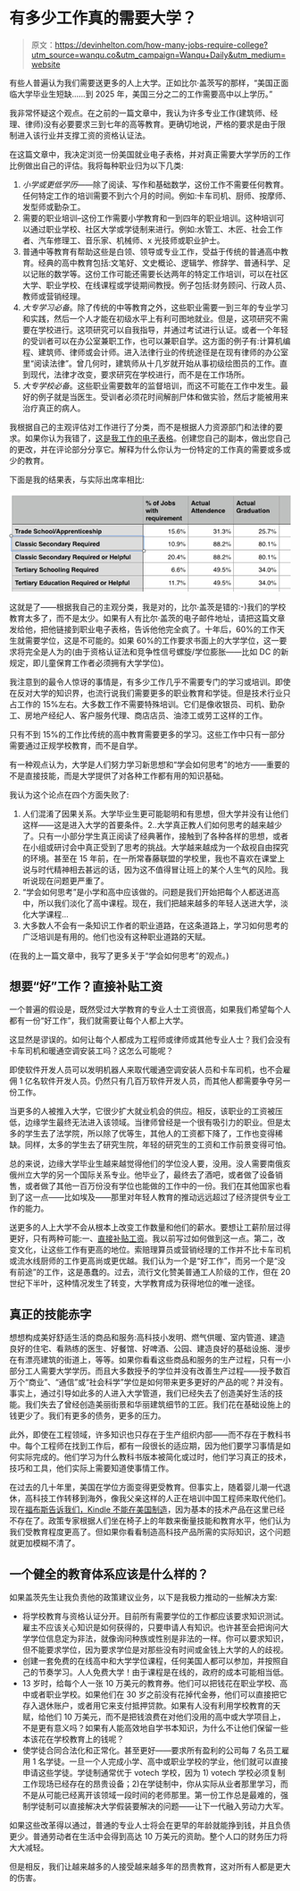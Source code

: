 # 有多少工作真的需要大学？

> 原文：<https://devinhelton.com/how-many-jobs-require-college?utm_source=wanqu.co&utm_campaign=Wanqu+Daily&utm_medium=website>

有些人普遍认为我们需要送更多的人上大学。正如比尔·盖茨写的那样，“美国正面临大学毕业生短缺……到 2025 年，美国三分之二的工作需要高中以上学历。”

我非常怀疑这个观点。在之前的一篇文章中，我认为许多专业工作(建筑师、经理、律师)没有必要要求三到七年的高等教育。更确切地说，严格的要求是由于限制进入该行业并支撑工资的资格认证法。

在这篇文章中，我决定浏览一份美国就业电子表格，并对真正需要大学学历的工作比例做出自己的评估。我将每种职业归为以下几类:

1.  *小学或更低学历*——除了阅读、写作和基础数学，这份工作不需要任何教育。任何特定工作的培训需要不到六个月的时间。例如:卡车司机、厨师、按摩师、发型师或勤杂工。
2.  需要的职业培训–这份工作需要小学教育和一到四年的职业培训。这种培训可以通过职业学校、社区大学或学徒制来进行。例如:水管工、木匠、社会工作者、汽车修理工、音乐家、机械师、x 光技师或职业护士。
3.  普通中等教育有帮助这些是白领、领导或专业工作，受益于传统的普通高中教育。经典的高中教育包括:文笔好、文史概论、逻辑学、修辞学、普通科学、足以记账的数学等。这份工作可能还需要长达两年的特定工作培训，可以在社区大学、职业学校、在线课程或学徒期间教授。例子包括:财务顾问、行政人员、教师或营销经理。
4.  *大专学习必备*。除了传统的中等教育之外，这些职业需要一到三年的专业学习和实践，然后一个人才能在初级水平上有利可图地就业。但是，这项研究不需要在学校进行。这项研究可以自我指导，并通过考试进行认证。或者一个年轻的受训者可以在办公室兼职工作，也可以兼职自学。这方面的例子有:计算机编程、建筑师、律师或会计师。进入法律行业的传统途径是在现有律师的办公室里“阅读法律”。曾几何时，建筑师从十几岁就开始从事初级绘图员的工作。直到现代，法律才改变，要求研究在学校进行，而不是在工作场所。
5.  *大专学校必备*。这些职业需要数年的监督培训，而这不可能在工作中发生。最好的例子就是当医生。受训者必须花时间解剖尸体和做实验，然后才能被用来治疗真正的病人。

我根据自己的主观评估对工作进行了分类，而不是根据人力资源部门和法律的要求。如果你认为我错了，[这是我工作的电子表格](/assets/media/employment-matrix.xlsx)。创建您自己的副本，做出您自己的更改，并在评论部分分享它。解释为什么你认为一份特定的工作真的需要或多或少的教育。

下面是我的结果表，与实际出席率相比:

![](img/3b1763a743568cb2a06dd7fe1fc1347b.png)

这就是了——根据我自己的主观分类，我是对的，比尔·盖茨是错的:-)我们的学校教育太多了，而不是太少。如果有人有比尔·盖茨的电子邮件地址，请把这篇文章发给他，把他链接到职业电子表格，告诉他他完全疯了。十年后，60%的工作天生就需要学位，这是不可能的。如果 60%的工作要求书面上的大学学位，这一要求将完全是人为的(由于资格认证法和竞争性信号螺旋/学位膨胀——比如 DC 的新规定，即儿童保育工作者必须拥有大学学位)。

我注意到的最令人惊讶的事情是，有多少工作几乎不需要专门的学习或培训。即使在反对大学的知识界，也流行说我们需要更多的职业教育和学徒。但是技术行业只占工作的 15%左右。大多数工作不需要特殊培训。它们是像收银员、司机、勤杂工、房地产经纪人、客户服务代理、商店店员、油漆工或劳工这样的工作。

只有不到 15%的工作比传统的高中教育需要更多的学习。这些工作中只有一部分需要通过正规学校教育，而不是自学。

有一种观点认为，大学是人们努力学习新思想和“学会如何思考”的地方——重要的不是直接技能，而是大学提供了对各种工作都有用的知识基础。

我认为这个论点在四个方面失败了:

1.  人们混淆了因果关系。大学毕业生更可能聪明和有思想，但大学并没有让他们这样——这是进入大学的首要条件。2..大学真正教人们如何思考的越来越少了。只有一小部分学生真正阅读了经典著作，接触到了各种各样的思想，或者在小组或研讨会中真正受到了思考的挑战。大学越来越成为一个敌视自由探究的环境。甚至在 15 年前，在一所常春藤联盟的学校里，我也不喜欢在课堂上说与时代精神相去甚远的话，因为这不值得冒让班上的某个人生气的风险。我听说现在问题更严重了。
2.  “学会如何思考”是小学和高中应该做的。问题是我们开始把每个人都送进高中，所以我们淡化了高中课程。现在，我们把越来越多的年轻人送进大学，淡化大学课程…
3.  大多数人不会有一条知识工作者的职业道路，在这条道路上，学习如何思考的广泛培训是有用的。他们也没有这种职业道路的天赋。

(在我的上一篇文章中，我写了更多关于“学会如何思考”的观点。)

## 想要“好”工作？直接补贴工资

一个普遍的假设是，既然受过大学教育的专业人士工资很高，如果我们希望每个人都有一份“好工作”，我们就需要让每个人都上大学。

这显然是谬误的。如何让每个人都成为工程师或律师或其他专业人士？我们会没有卡车司机和暖通空调安装工吗？这怎么可能呢？

即使软件开发人员可以发明机器人来取代暖通空调安装人员和卡车司机，也不会雇佣 1 亿名软件开发人员。仍然只有几百万软件开发人员，而其他人都需要争夺另一份工作。

当更多的人被推入大学，它很少扩大就业机会的供应。相反，该职业的工资被压低，边缘学生最终无法进入该领域。当律师曾经是一个很有吸引力的职业。但是太多的学生去了法学院，所以除了优等生，其他人的工资都下降了，工作也变得稀缺。同样，太多的学生去了研究生院，年轻的研究生的工资和工作前景变得可怕。

总的来说，边缘大学毕业生越来越觉得他们的学位没人要，没用。没人需要南俄亥俄州立大学的另一个国际关系专业。他毕业了，最终去了酒吧，或者做了设备销售，或者做了其他一百万份没有学位也能做的工作中的一份。我们在其他国家也看到了这一点——比如埃及——那里对年轻人教育的推动远远超过了经济提供专业工作的能力。

送更多的人上大学不会从根本上改变工作数量和他们的薪水。要想让工薪阶层过得更好，只有两种可能:一、[直接补贴工资](https://devinhelton.com/living-wage)。我以前写过如何做到这一点。第二，改变文化，让这些工作有更高的地位。索赔理算员或营销经理的工作并不比卡车司机或流水线厨师的工作更高尚或更优越。我们认为一个是“好工作”，而另一个是“没有前途”的工作，这是愚蠢的。过去，流行文化赞美普通工人阶级的工作，但在 20 世纪下半叶，这种情况发生了转变，大学教育成为获得地位的唯一途径。

## 真正的技能赤字

想想构成美好舒适生活的商品和服务:高科技小发明、燃气供暖、室内管道、建造良好的住宅、看熟练的医生、好餐馆、好啤酒、公园、建造良好的基础设施、漫步在有漂亮建筑的街道上，等等。如果你看看这些商品和服务的生产过程，只有一小部分工人需要大学学历。而且大多数授予的学位并没有改善生产过程——授予数百万个“商业”、“通信”或“社会科学”学位是如何带来更多更好的产品的呢？并没有。事实上，通过引导如此多的人进入大学管道，我们已经失去了创造美好生活的技能。我们失去了曾经创造美丽街景和华丽建筑细节的工匠。我们花在基础设施上的钱更少了。我们有更多的债务，更多的压力。

此外，即使在工程领域，许多知识也只存在于生产组织内部——而不存在于教科书中。每个工程师在找到工作后，都有一段很长的适应期，因为他们要学习事情是如何实际完成的。他们学习为什么教科书版本被简化或过时，他们学习真正的技术，技巧和工具，他们实际上需要知道使事情工作。

在过去的几十年里，美国在学位方面变得更受教育。但事实上，随着婴儿潮一代退休，高科技工作转移到海外，像我父亲这样的人正在培训中国工程师来取代他们。现在[福布斯告诉我们，Kindle 不能在美国制造](https://www.forbes.com/sites/stevedenning/2011/08/17/why-amazon-cant-make-a-kindle-in-the-usa/#5de892218d0b)，因为基本的技术产品在这里已经不存在了。政策专家根据人们坐在椅子上的年数来衡量技能和教育水平，他们认为我们受教育程度更高了。但如果你看看制造高科技产品所需的实际知识，这个问题就更加模糊不清了。

## 一个健全的教育体系应该是什么样的？

如果盖茨先生让我负责他的政策建议业务，以下是我极力推动的一些解决方案:

*   将学校教育与资格认证分开。目前所有需要学位的工作都应该要求知识测试。雇主不应该关心知识是如何获得的，只要申请人有知识。也许甚至会把询问大学学位信息定为非法，就像询问种族或性别是非法的一样。你可以要求知识，但不能要求学位，因为要求学位是对那些没有时间或金钱上大学的人的歧视。
*   创建一套免费的在线高中和大学学位课程，任何美国人都可以参加，并按照自己的节奏学习。人人免费大学！由于课程是在线的，政府的成本可能相当低。
*   13 岁时，给每个人一张 10 万美元的教育券。他们可以把钱花在职业学校、高中或者职业学校。如果他们在 30 岁之前没有花掉代金券，他们可以直接把它存入退休账户，或者用它来支付抵押贷款。如果有人没有利用学校教育的天赋，给他们 10 万美元，而不是把钱浪费在对他们没用的高中或大学项目上，不是更有意义吗？如果有人能高效地自学书本知识，为什么不让他们保留一些本该花在学校教育上的钱呢？
*   使学徒合同合法化和正常化。甚至更好——要求所有盈利的公司每 7 名员工雇用 1 名学徒。一旦一个人完成小学、高中或职业学校的学业，他们就可以直接申请这些学徒。学徒制通常优于 votech 学校，因为 1) votech 学校必须复制工作现场已经存在的昂贵设备；2)在学徒制中，你从实际从业者那里学习，而不是从可能已经离开该领域一段时间的老师那里。第一份工作总是最难的，强制学徒制可以直接解决大学假装要解决的问题——让下一代融入劳动力大军。

如果这些改革得以通过，普通的专业人士将会在更早的年龄就能挣到钱，并且负债更少。普通劳动者在生活中会得到高达 10 万美元的资助。整个人口的财务压力将大大减轻。

但是相反，我们让越来越多的人接受越来越多年的昂贵教育，这对所有人都是更大的伤害。